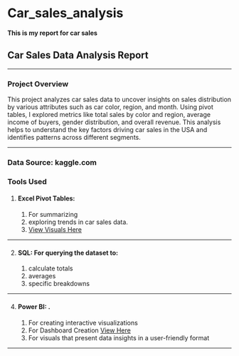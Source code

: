 # Car_sales_analysis
**This is my report for car sales**

## Car Sales Data Analysis Report

---

### Project Overview

This project analyzes car sales data to uncover insights on sales distribution by various attributes such as car color, region, and month. Using pivot tables, I explored metrics like total sales by color and region, average income of buyers, gender distribution, and overall revenue. This analysis helps to understand the key factors driving car sales in the USA and identifies patterns across different segments.

---

### Data Source: kaggle.com 

### Tools Used
1.	#### Excel Pivot Tables:  
     1. For summarizing
     2. exploring trends in car sales data.
     3. [View Visuals Here](https://ibb.co/HN9GT9X)
---      
2.	#### SQL: For querying the dataset to:
      1. calculate totals
      2. averages
      3. specific breakdowns
  ---       
4.	#### Power BI: .
       1. For creating interactive visualizations
       2. For Dashboard Creation [View Here](https://ibb.co/LgpcFV8)
       3. For visuals that present data insights in a user-friendly format
  ----
